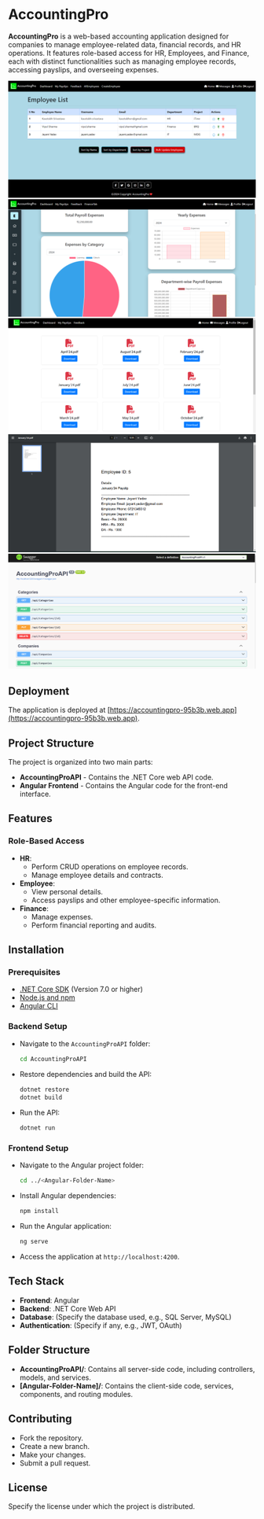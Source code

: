 # AccountingPro

**AccountingPro** is a web-based accounting application designed for companies to manage employee-related data, financial records, and HR operations. It features role-based access for HR, Employees, and Finance, each with distinct functionalities such as managing employee records, accessing payslips, and overseeing expenses.

![EmployeeList](src/assets/2.png)
![Expense](src/assets/5.png)
![PDF1](src/assets/3.png)
![PDF2](src/assets/4.png)
![Swagger](src/assets/1.png)


## Deployment

The application is deployed at [https://accountingpro-95b3b.web.app](https://accountingpro-95b3b.web.app).

## Project Structure

The project is organized into two main parts:
- **AccountingProAPI** - Contains the .NET Core web API code.
- **Angular Frontend** - Contains the Angular code for the front-end interface.

## Features

### Role-Based Access

- **HR**:
  - Perform CRUD operations on employee records.
  - Manage employee details and contracts.
- **Employee**:
  - View personal details.
  - Access payslips and other employee-specific information.
- **Finance**:
  - Manage expenses.
  - Perform financial reporting and audits.

## Installation

### Prerequisites

- [.NET Core SDK](https://dotnet.microsoft.com/download) (Version 7.0 or higher)
- [Node.js and npm](https://nodejs.org/en/download/)
- [Angular CLI](https://angular.io/cli)

### Backend Setup

- Navigate to the `AccountingProAPI` folder:
  ```bash
  cd AccountingProAPI
  ```
- Restore dependencies and build the API:
  ```bash
  dotnet restore
  dotnet build
  ```
- Run the API:
  ```bash
  dotnet run
  ```

### Frontend Setup

- Navigate to the Angular project folder:
  ```bash
  cd ../<Angular-Folder-Name>
  ```
- Install Angular dependencies:
  ```bash
  npm install
  ```
- Run the Angular application:
  ```bash
  ng serve
  ```
- Access the application at `http://localhost:4200`.

## Tech Stack

- **Frontend**: Angular
- **Backend**: .NET Core Web API
- **Database**: (Specify the database used, e.g., SQL Server, MySQL)
- **Authentication**: (Specify if any, e.g., JWT, OAuth)

## Folder Structure

- **AccountingProAPI/**: Contains all server-side code, including controllers, models, and services.
- **[Angular-Folder-Name]/**: Contains the client-side code, services, components, and routing modules.

## Contributing

- Fork the repository.
- Create a new branch.
- Make your changes.
- Submit a pull request.

## License

Specify the license under which the project is distributed.

